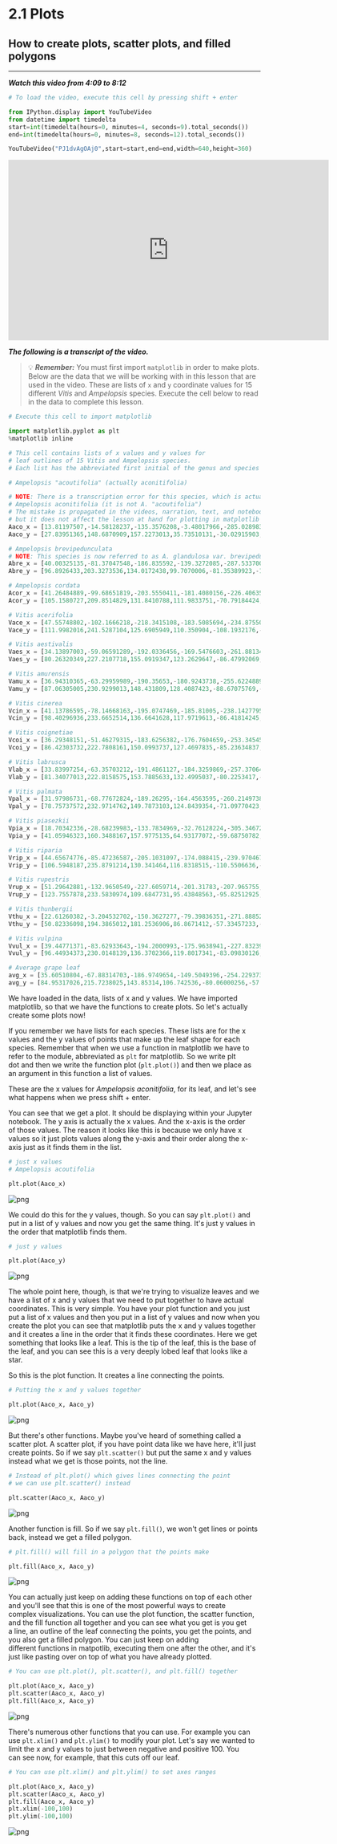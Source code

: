 # 2.1 Plots

## How to create plots, scatter plots, and filled polygons
___

***Watch this video from 4:09 to 8:12***


```python
# To load the video, execute this cell by pressing shift + enter

from IPython.display import YouTubeVideo
from datetime import timedelta
start=int(timedelta(hours=0, minutes=4, seconds=9).total_seconds())
end=int(timedelta(hours=0, minutes=8, seconds=12).total_seconds())

YouTubeVideo("PJ1dvAgOAj0",start=start,end=end,width=640,height=360)
```





<iframe
    width="640"
    height="360"
    src="https://www.youtube.com/embed/PJ1dvAgOAj0?start=249&end=492"
    frameborder="0"
    allowfullscreen
></iframe>




***The following is a transcript of the video.***

> 💡 ***Remember:*** You must first import `matplotlib` in order to make plots. Below are the data that we will be working with in this lesson that are used in the video. These are lists of `x` and `y` coordinate values for 15 different *Vitis* and *Ampelopsis* species. Execute the cell below to read in the data to complete this lesson.


```python
# Execute this cell to import matplotlib

import matplotlib.pyplot as plt
%matplotlib inline
```


```python
# This cell contains lists of x values and y values for 
# leaf outlines of 15 Vitis and Ampelopsis species.
# Each list has the abbreviated first initial of the genus and species epithet

# Ampelopsis "acoutifolia" (actually aconitifolia)

# NOTE: There is a transcription error for this species, which is actually
# Ampelopsis aconitifolia (it is not A. "acoutifolia")
# The mistake is propagated in the videos, narration, text, and notebooks
# but it does not affect the lesson at hand for plotting in matplotlib
Aaco_x = [13.81197507,-14.58128237,-135.3576208,-3.48017966,-285.0289837,-4.874351136,-126.9904669,10.54932685,170.4482865,40.82555888,205.158889,124.6343366,13.81197507]
Aaco_y = [27.83951365,148.6870909,157.2273013,35.73510131,-30.02915903,9.54075375,-280.2095191,0.200400495,-234.1044141,20.41991159,41.33121759,96.75084391,27.83951365]

# Ampelopsis brevipedunculata
# NOTE: This species is now referred to as A. glandulosa var. brevipedunculata
Abre_x = [40.00325135,-81.37047548,-186.835592,-139.3272085,-287.5337006,-89.61277053,-134.9263008,47.43458846,144.6301719,163.5438321,225.9684307,204.719859,40.00325135]
Abre_y = [96.8926433,203.3273536,134.0172438,99.7070006,-81.35389923,-17.90701212,-335.624547,-80.02986776,-262.0385648,-27.31979918,-42.24377429,82.08218538,96.8926433]

# Ampelopsis cordata
Acor_x = [41.26484889,-99.68651819,-203.5550411,-181.4080156,-226.4063517,-174.1104713,-142.2197176,81.25359041,113.9079805,205.9930561,230.8000389,226.6914467,41.26484889]
Acor_y = [105.1580727,209.8514829,131.8410788,111.9833751,-70.79184424,-60.25829908,-326.5994491,-170.6003249,-223.0042176,-44.58524791,-45.80679706,71.64004113,105.1580727]

# Vitis acerifolia
Vace_x = [47.55748802,-102.1666218,-218.3415108,-183.5085694,-234.8755094,-152.1581487,-113.8943819,53.48770667,84.83899263,206.557697,240.589609,243.5717264,47.55748802]
Vace_y = [111.9982016,241.5287104,125.6905949,110.350904,-108.1932176,-74.67866027,-283.2678229,-161.1592736,-243.1116283,-54.52616737,-68.953011,95.74558526,111.9982016]

# Vitis aestivalis
Vaes_x = [34.13897003,-59.06591289,-192.0336456,-169.5476603,-261.8813454,-154.4511279,-132.6031657,56.04516606,119.9789735,205.0834004,246.928663,209.2801298,34.13897003]
Vaes_y = [80.26320349,227.2107718,155.0919347,123.2629647,-86.47992069,-70.12024178,-317.80585,-156.8388147,-247.9415158,-31.73423173,-28.37195726,120.2692722,80.26320349]

# Vitis amurensis
Vamu_x = [36.94310365,-63.29959989,-190.35653,-180.9243738,-255.6224889,-172.8141253,-123.8350652,60.05314983,113.598307,218.8144919,238.6851057,210.9383524,36.94310365]
Vamu_y = [87.06305005,230.9299013,148.431809,128.4087423,-88.67075769,-84.47396366,-298.5959647,-181.4317592,-241.2343437,-37.53203788,-30.63962885,115.7064075,87.06305005]

# Vitis cinerea
Vcin_x = [41.13786595,-78.14668163,-195.0747469,-185.81005,-238.1427795,-181.5728492,-127.6203541,65.24059352,103.8414516,214.1320626,233.1457326,222.7549456,41.13786595]
Vcin_y = [98.40296936,233.6652514,136.6641628,117.9719613,-86.41814245,-86.14771041,-310.2979998,-190.9232443,-230.5027809,-50.27050419,-42.94757891,107.8271097,98.40296936]

# Vitis coignetiae
Vcoi_x = [36.29348151,-51.46279315,-183.6256382,-176.7604659,-253.3454527,-191.8067468,-123.413666,66.11061054,111.4950714,215.7579824,236.7136632,197.5512918,36.29348151]
Vcoi_y = [86.42303732,222.7808161,150.0993737,127.4697835,-85.23634837,-93.3122815,-301.819185,-203.7840759,-239.8063423,-35.30522815,-25.15349577,121.1295308,86.42303732]

# Vitis labrusca
Vlab_x = [33.83997254,-63.35703212,-191.4861127,-184.3259869,-257.3706479,-179.056825,-124.0669143,68.23202857,123.213115,222.8908464,243.056641,205.2845683,33.83997254]
Vlab_y = [81.34077013,222.8158575,153.7885633,132.4995037,-80.2253417,-80.67586345,-296.8245229,-185.0516494,-238.8655248,-38.2316427,-29.21879919,111.424232,81.34077013]

# Vitis palmata
Vpal_x = [31.97986731,-68.77672824,-189.26295,-164.4563595,-260.2149738,-149.3150935,-131.5419837,65.86738801,127.3624336,202.6655429,240.0477009,219.0385121,31.97986731]
Vpal_y = [78.75737572,232.9714762,149.7873103,124.8439354,-71.09770423,-56.52814058,-329.0863141,-149.308084,-231.1263997,-33.22358667,-33.0517181,114.3110289,78.75737572]

# Vitis piasezkii
Vpia_x = [18.70342336,-28.68239983,-133.7834969,-32.76128224,-305.3467215,-7.429223951,-146.2207875,21.81934547,163.1265031,65.21695943,203.4902238,139.6214571,18.70342336]
Vpia_y = [41.05946323,160.3488167,157.9775135,64.93177072,-59.68750782,18.85909594,-362.1788431,7.556816875,-253.8796355,21.33965973,17.69878265,93.72614181,41.05946323]

# Vitis riparia
Vrip_x = [44.65674776,-85.47236587,-205.1031097,-174.088415,-239.9704675,-161.1277029,-125.4900046,58.08609552,89.2307808,204.9127104,236.0709257,229.8098573,44.65674776]
Vrip_y = [106.5948187,235.8791214,130.341464,116.8318515,-110.5506636,-76.73562488,-300.1092173,-169.0146383,-247.0956802,-42.2253331,-54.23469169,103.9732427,106.5948187]

# Vitis rupestris
Vrup_x = [51.29642881,-132.9650549,-227.6059714,-201.31783,-207.965755,-149.2265432,-98.64097334,48.33648281,75.91437502,208.7784453,237.4842778,263.3479415,51.29642881]
Vrup_y = [123.7557878,233.5830974,109.6847731,95.43848563,-95.82512925,-80.06286127,-236.7411071,-163.7331427,-213.2925544,-77.04510916,-86.40789274,69.86940263,123.7557878]

# Vitis thunbergii
Vthu_x = [22.61260382,-3.204532702,-150.3627277,-79.39836351,-271.8885204,-70.74704134,-168.6002498,36.68300146,172.978549,116.9174032,227.8346055,148.3453958,22.61260382]
Vthu_y = [50.82336098,194.3865012,181.2536906,86.8671412,-57.33457233,-23.85610668,-334.279317,-67.36542042,-234.1205595,7.151772223,28.16801823,138.9705667,50.82336098]

# Vitis vulpina
Vvul_x = [39.44771371,-83.62933643,-194.2000993,-175.9638941,-227.8323987,-180.8587446,-135.986247,71.94543538,99.8983207,207.0950158,231.7808734,222.7645396,39.44771371]
Vvul_y = [96.44934373,230.0148139,136.3702366,119.8017341,-83.09830126,-75.38247957,-332.9188424,-184.4324688,-222.8532423,-41.89574792,-44.70218529,101.9138055,96.44934373]

# Average grape leaf
avg_x = [35.60510804,-67.88314703,-186.9749654,-149.5049396,-254.2293735,-135.3520852,-130.4632741,54.4100207,120.7064692,180.696724,232.2550642,204.8782463,35.60510804]
avg_y = [84.95317026,215.7238025,143.85314,106.742536,-80.06000256,-57.00477464,-309.8290405,-137.6340316,-237.7960327,-31.10365842,-30.0828468,103.1501279,84.95317026] 
```

We have loaded in the data, lists of x and y values. We have imported matplotlib, so that we have the functions to create plots. So let's actually create some plots now!

If you remember we have lists for each species. These lists are for the x values and the y values of points that make up the leaf shape for each species. Remember that when we use a function in matplotlib we have to refer to the module, abbreviated as `plt` for matplotlib. So we write plt dot and then we write the function plot (`plt.plot()`) and then we place as an argument in this function a list of values.  

These are the x values for *Ampelopsis aconitifolia*, for its leaf, and let's see what happens when we press shift + enter.

You can see that we get a plot. It should be displaying within your Jupyter notebook. The y axis is actually the x values. And the x-axis is the order of those values. The reason it looks like this is because we only have x values so it just plots values along the y-axis and their order along the x-axis just as it finds them in the list.


```python
# just x values
# Ampelopsis acoutifolia

plt.plot(Aaco_x) 

```






    
![png](assets/output_2_1/output_9_1.png)
    


We could do this for the y values, though. So you can say `plt.plot()` and put in a list of y values and now you get the same thing. It's just y values in the order that matplotlib finds them.


```python
# just y values

plt.plot(Aaco_y) 
```




    
![png](assets/output_2_1/output_11_1.png)
    


The whole point here, though, is that we're trying to visualize leaves and we have a list of x and y values that we need to put together to have actual coordinates. This is very simple. You have your plot function and you just put a list of x values and then you put in a list of y values and now when you create the plot you can see that matplotlib puts the x and y values together and it creates a line in the order that it finds these coordinates. Here we get something that looks like a leaf. This is the tip of the leaf, this is the base of the leaf, and you can see this is a very deeply lobed leaf that looks like a star.

So this is the plot function. It creates a line connecting the points.


```python
# Putting the x and y values together

plt.plot(Aaco_x, Aaco_y)
```




    
![png](assets/output_2_1/output_13_1.png)
    


But there's other functions. Maybe you've heard of something called a scatter plot. A scatter plot, if you have point data like we have here, it'll just create points. So if we say `plt.scatter()` but put the same x and y values instead what we get is those points, not the line. 


```python
# Instead of plt.plot() which gives lines connecting the point
# we can use plt.scatter() instead

plt.scatter(Aaco_x, Aaco_y)
```




 

    
![png](assets/output_2_1/output_15_1.png)
    


Another function is fill. So if we say `plt.fill()`, we won't get lines or points back, instead we get a filled polygon.


```python
# plt.fill() will fill in a polygon that the points make

plt.fill(Aaco_x, Aaco_y)
```






    
![png](assets/output_2_1/output_17_1.png)
    


You can actually just keep on adding these functions on top of each other and you'll see that this is one of the most powerful ways to create complex visualizations. You can use the plot function, the scatter function, and the fill function all together and you can see what you get is you get a line, an outline of the leaf connecting the points, you get the points, and you also get a filled polygon. You can just keep on adding different functions in matpotlib, executing them one after the other, and it's just like pasting over on top of what you have already plotted.


```python
# You can use plt.plot(), plt.scatter(), and plt.fill() together

plt.plot(Aaco_x, Aaco_y)
plt.scatter(Aaco_x, Aaco_y)
plt.fill(Aaco_x, Aaco_y)
```




    
![png](assets/output_2_1/output_19_1.png)
    


There's numerous other functions that you can use. For example you can use `plt.xlim()` and `plt.ylim()` to modify your plot. Let's say we wanted to limit the x and y values to just between negative and positive 100. You can see now, for example, that this cuts off our leaf.  


```python
# You can use plt.xlim() and plt.ylim() to set axes ranges

plt.plot(Aaco_x, Aaco_y)
plt.scatter(Aaco_x, Aaco_y)
plt.fill(Aaco_x, Aaco_y)
plt.xlim(-100,100)
plt.ylim(-100,100)
```



    
![png](assets/output_2_1/output_21_1.png)
    

